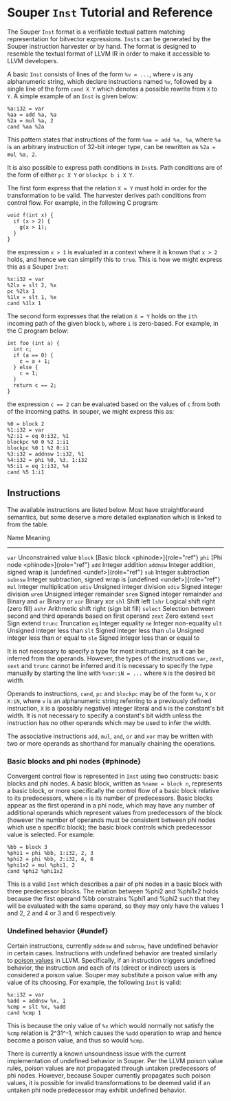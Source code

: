 Souper `Inst` Tutorial and Reference
====================================

The Souper `Inst` format is a verifiable textual pattern matching
representation for bitvector expressions. `Inst`s can be generated by
the Souper instruction harvester or by hand. The format is designed to
resemble the textual format of LLVM IR in order to make it accessible to
LLVM developers.

A basic `Inst` consists of lines of the form `%v = ...`, where `v` is
any alphanumeric string, which declare instructions named `%v`, followed
by a single line of the form `cand X Y` which denotes a possible rewrite
from `X` to `Y`. A simple example of an `Inst` is given below:

``` {.sourceCode .text}
%a:i32 = var
%aa = add %a, %a
%2a = mul %a, 2
cand %aa %2a
```

This pattern states that instructions of the form `%aa = add %a, %a`,
where `%a` is an arbitrary instruction of 32-bit integer type, can be
rewritten as `%2a = mul %a, 2`.

It is also possible to express path conditions in `Inst`s. Path
conditions are of the form of either `pc X Y` or `blockpc b i X Y`.

The first form express that the relation `X = Y` must hold in order for
the transformation to be valid. The harvester derives path conditions
from control flow. For example, in the following C program:

``` {.sourceCode .c}
void f(int x) {
  if (x > 2) {
    g(x > 1);
  }
}
```

the expression `x > 1` is evaluated in a context where it is known that
`x > 2` holds, and hence we can simplify this to `true`. This is how we
might express this as a Souper `Inst`:

``` {.sourceCode .text}
%x:i32 = var
%2lx = slt 2, %x
pc %2lx 1
%1lx = slt 1, %x
cand %1lx 1
```

The second form expresses that the relation `X = Y` holds on the `ith`
incoming path of the given block `b`, where `i` is zero-based. For
example, in the C program below:

``` {.sourceCode .c}
int foo (int a) {
  int c;
  if (a == 0) {
    c = a + 1;
  } else {
    c = 1;
  }
  return c == 2;
}
```

the expression `c == 2` can be evaluated based on the values of `c` from
both of the incoming paths. In souper, we might express this as:

``` {.sourceCode .text}
%0 = block 2
%1:i32 = var
%2:i1 = eq 0:i32, %1
blockpc %0 0 %2 1:i1
blockpc %0 1 %2 0:i1
%3:i32 = addnsw 1:i32, %1
%4:i32 = phi %0, %3, 1:i32
%5:i1 = eq 1:i32, %4
cand %5 1:i1
```

Instructions
------------

The available instructions are listed below. Most have straightforward
semantics, but some deserve a more detailed explanation which is linked
to from the table.

  Name       Meaning
  ---------- -----------------------------------------------------------------------
  `var`      Unconstrained value
  `block`    [Basic block \<phinode\>]{role="ref"}
  `phi`      [Phi node \<phinode\>]{role="ref"}
  `add`      Integer addition
  `addnsw`   Integer addition, signed wrap is [undefined \<undef\>]{role="ref"}
  `sub`      Integer subtraction
  `subnsw`   Integer subtraction, signed wrap is [undefined \<undef\>]{role="ref"}
  `mul`      Integer multiplication
  `udiv`     Unsigned integer division
  `sdiv`     Signed integer division
  `urem`     Unsigned integer remainder
  `srem`     Signed integer remainder
  `and`      Binary and
  `or`       Binary or
  `xor`      Binary xor
  `shl`      Shift left
  `lshr`     Logical shift right (zero fill)
  `ashr`     Arithmetic shift right (sign bit fill)
  `select`   Selection between second and third operands based on first operand
  `zext`     Zero extend
  `sext`     Sign extend
  `trunc`    Truncation
  `eq`       Integer equality
  `ne`       Integer non-equality
  `ult`      Unsigned integer less than
  `slt`      Signed integer less than
  `ule`      Unsigned integer less than or equal to
  `sle`      Signed integer less than or equal to

It is not necessary to specify a type for most instructions, as it can
be inferred from the operands. However, the types of the instructions
`var`, `zext`, `sext` and `trunc` cannot be inferred and it is necessary
to specify the type manually by starting the line with `%var:iN = ...`
where `N` is the desired bit width.

Operands to instructions, `cand`, `pc` and `blockpc` may be of the form
`%v`, `X` or `X:iN`, where `v` is an alphanumeric string referring to a
previously defined instruction, `X` is a (possibly negative) integer
literal and `N` is the constant\'s bit width. It is not necessary to
specify a constant\'s bit width unless the instruction has no other
operands which may be used to infer the width.

The associative instructions `add`, `mul`, `and`, `or` and `xor` may be
written with two or more operands as shorthand for manually chaining the
operations.

### Basic blocks and phi nodes {#phinode}

Convergent control flow is represented in `Inst` using two constructs:
basic blocks and phi nodes. A basic block, written as `%name = block n`,
represents a basic block, or more specifically the control flow of a
basic block relative to its predecessors, where `n` is its number of
predecessors. Basic blocks appear as the first operand in a phi node,
which may have any number of additional operands which represent values
from predecessors of the block (however the number of operands must be
consistent between phi nodes which use a specific block); the basic
block controls which predecessor value is selected. For example:

``` {.sourceCode .text}
%bb = block 3
%phi1 = phi %bb, 1:i32, 2, 3
%phi2 = phi %bb, 2:i32, 4, 6
%phi1x2 = mul %phi1, 2
cand %phi2 %phi1x2
```

This is a valid `Inst` which describes a pair of phi nodes in a basic
block with three predecessor blocks. The relation between %phi2 and
%phi1x2 holds because the first operand %bb constrains %phi1 and %phi2
such that they will be evaluated with the same operand, so they may only
have the values 1 and 2, 2 and 4 or 3 and 6 respectively.

### Undefined behavior {#undef}

Certain instructions, currently `addnsw` and `subnsw`, have undefined
behavior in certain cases. Instructions with undefined behavior are
treated similarly to [poison
values](http://llvm.org/docs/LangRef.html#poison-values) in LLVM.
Specifically, if an instruction triggers undefined behavior, the
instruction and each of its (direct or indirect) users is considered a
poison value. Souper may substitute a poison value with any value of its
choosing. For example, the following `Inst` is valid:

``` {.sourceCode .text}
%x:i32 = var
%add = addnsw %x, 1
%cmp = slt %x, %add
cand %cmp 1
```

This is because the only value of `%x` which would normally not satisfy
the `%cmp` relation is 2^31^-1, which causes the `%add` operation to
wrap and hence become a poison value, and thus so would `%cmp`.

There is currently a known unsoundness issue with the current
implementation of undefined behavior in Souper. Per the LLVM poison
value rules, poison values are not propagated through untaken
predecessors of phi nodes. However, because Souper currently propagates
such poison values, it is possible for invalid transformations to be
deemed valid if an untaken phi node predecessor may exhibit undefined
behavior.
